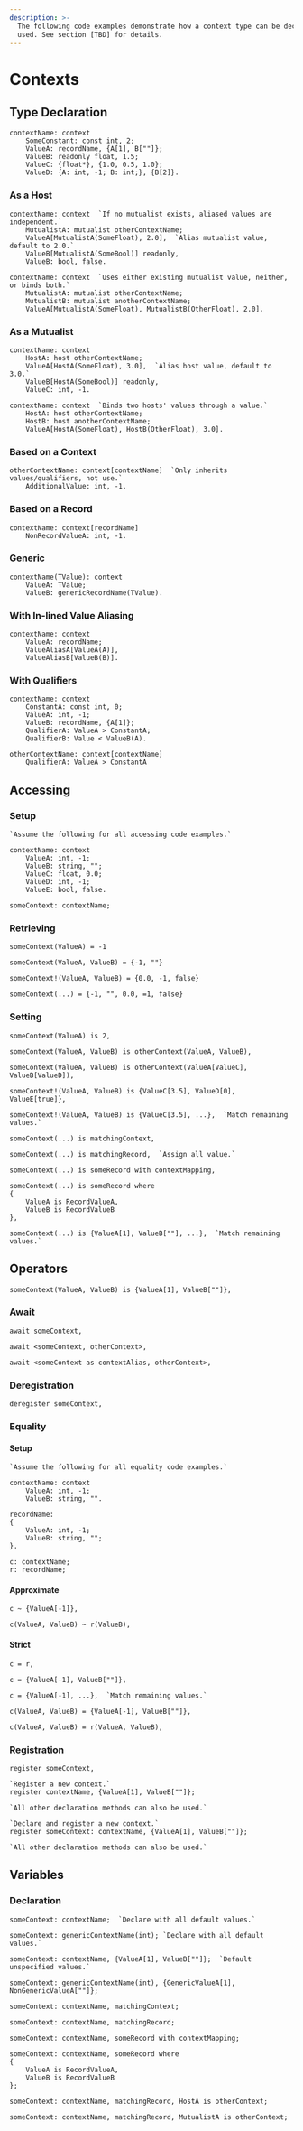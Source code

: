 ```yaml
---
description: >-
  The following code examples demonstrate how a context type can be declared and
  used. See section [TBD] for details.
---
```


# Contexts

## Type Declaration

```
contextName: context
    SomeConstant: const int, 2;
    ValueA: recordName, {A[1], B[""]};
    ValueB: readonly float, 1.5;
    ValueC: {float*}, {1.0, 0.5, 1.0};
    ValueD: {A: int, -1; B: int;}, {B[2]}.
```

### As a Host

```
contextName: context  `If no mutualist exists, aliased values are independent.`
    MutualistA: mutualist otherContextName;
    ValueA[MutualistA(SomeFloat), 2.0],  `Alias mutualist value, default to 2.0.`
    ValueB[MutualistA(SomeBool)] readonly,
    ValueB: bool, false.
```

```
contextName: context  `Uses either existing mutualist value, neither, or binds both.`
    MutualistA: mutualist otherContextName;
    MutualistB: mutualist anotherContextName;
    ValueA[MutualistA(SomeFloat), MutualistB(OtherFloat), 2.0].
```

### As a Mutualist

```
contextName: context
    HostA: host otherContextName;
    ValueA[HostA(SomeFloat), 3.0],  `Alias host value, default to 3.0.`
    ValueB[HostA(SomeBool)] readonly,
    ValueC: int, -1.
```

```
contextName: context  `Binds two hosts' values through a value.`
    HostA: host otherContextName;
    HostB: host anotherContextName;
    ValueA[HostA(SomeFloat), HostB(OtherFloat), 3.0].
```

### Based on a Context

```
otherContextName: context[contextName]  `Only inherits values/qualifiers, not use.`
    AdditionalValue: int, -1.
```

### Based on a Record

```
contextName: context[recordName]
    NonRecordValueA: int, -1.
```

### Generic

```
contextName(TValue): context
    ValueA: TValue;
    ValueB: genericRecordName(TValue).
```

### With In-lined Value Aliasing

```
contextName: context
    ValueA: recordName;
    ValueAliasA[ValueA(A)],
    ValueAliasB[ValueB(B)].
```

### With Qualifiers

```
contextName: context
    ConstantA: const int, 0;
    ValueA: int, -1;
    ValueB: recordName, {A[1]};
    QualifierA: ValueA > ConstantA;
    QualifierB: Value < ValueB(A).
```

```
otherContextName: context[contextName]
    QualifierA: ValueA > ConstantA
```

## Accessing

### Setup

```
`Assume the following for all accessing code examples.`

contextName: context
    ValueA: int, -1;
    ValueB: string, "";
    ValueC: float, 0.0;
    ValueD: int, -1;
    ValueE: bool, false.

someContext: contextName;
```

### Retrieving

```
someContext(ValueA) = -1
```

```
someContext(ValueA, ValueB) = {-1, ""}
```

```
someContext!(ValueA, ValueB) = {0.0, -1, false}
```

```
someContext(...) = {-1, "", 0.0, =1, false}
```

### Setting

```
someContext(ValueA) is 2,
```

```
someContext(ValueA, ValueB) is otherContext(ValueA, ValueB),
```

```
someContext(ValueA, ValueB) is otherContext(ValueA[ValueC], ValueB[ValueD]),
```

```
someContext!(ValueA, ValueB) is {ValueC[3.5], ValueD[0], ValueE[true]},
```

```
someContext!(ValueA, ValueB) is {ValueC[3.5], ...},  `Match remaining values.`
```

```
someContext(...) is matchingContext,
```

```
someContext(...) is matchingRecord,  `Assign all value.`
```

```
someContext(...) is someRecord with contextMapping,
```

```
someContext(...) is someRecord where
{
    ValueA is RecordValueA,
    ValueB is RecordValueB
},
```

```
someContext(...) is {ValueA[1], ValueB[""], ...},  `Match remaining values.`
```

## Operators

```
someContext(ValueA, ValueB) is {ValueA[1], ValueB[""]},
```

### Await

```
await someContext,
```

```
await <someContext, otherContext>,
```

```
await <someContext as contextAlias, otherContext>,
```

### Deregistration

```
deregister someContext,
```

### Equality

#### Setup

```
`Assume the following for all equality code examples.`

contextName: context
    ValueA: int, -1;
    ValueB: string, "".

recordName:
{
    ValueA: int, -1;
    ValueB: string, "";
}.

c: contextName;
r: recordName;
```

#### Approximate

```
c ~ {ValueA[-1]},
```

```
c(ValueA, ValueB) ~ r(ValueB),
```

#### Strict

```
c = r,
```

```
c = {ValueA[-1], ValueB[""]},
```

```
c = {ValueA[-1], ...},  `Match remaining values.`
```

```
c(ValueA, ValueB) = {ValueA[-1], ValueB[""]},
```

```
c(ValueA, ValueB) = r(ValueA, ValueB),
```

### Registration

```
register someContext,
```

```
`Register a new context.`
register contextName, {ValueA[1], ValueB[""]};

`All other declaration methods can also be used.`
```

```
`Declare and register a new context.`
register someContext: contextName, {ValueA[1], ValueB[""]};

`All other declaration methods can also be used.`
```

## Variables

### Declaration

```
someContext: contextName;  `Declare with all default values.`
```

```
someContext: genericContextName(int); `Declare with all default values.`
```

```
someContext: contextName, {ValueA[1], ValueB[""]};  `Default unspecified values.`
```

```
someContext: genericContextName(int), {GenericValueA[1], NonGenericValueA[""]};
```

```
someContext: contextName, matchingContext;
```

```
someContext: contextName, matchingRecord;
```

```
someContext: contextName, someRecord with contextMapping;
```

```
someContext: contextName, someRecord where
{
    ValueA is RecordValueA,
    ValueB is RecordValueB
};
```

```
someContext: contextName, matchingRecord, HostA is otherContext;
```

```
someContext: contextName, matchingRecord, MutualistA is otherContext;
```
